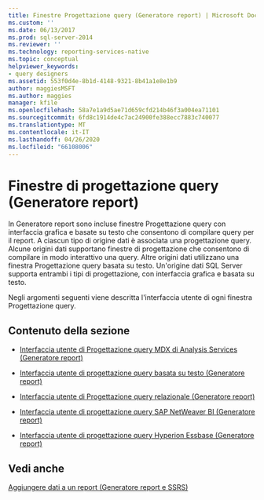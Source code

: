 ```yaml
---
title: Finestre Progettazione query (Generatore report) | Microsoft Docs
ms.custom: ''
ms.date: 06/13/2017
ms.prod: sql-server-2014
ms.reviewer: ''
ms.technology: reporting-services-native
ms.topic: conceptual
helpviewer_keywords:
- query designers
ms.assetid: 553f0d4e-8b1d-4148-9321-8b41a1e8e1b9
author: maggiesMSFT
ms.author: maggies
manager: kfile
ms.openlocfilehash: 58a7e1a9d5ae71d659cfd214b46f3a004ea71101
ms.sourcegitcommit: 6fd8c1914de4c7ac24900fe388ecc7883c740077
ms.translationtype: MT
ms.contentlocale: it-IT
ms.lasthandoff: 04/26/2020
ms.locfileid: "66108006"
---
```

# <a name="query-designers-report-builder"></a>Finestre di progettazione query (Generatore report)
  In Generatore report sono incluse finestre Progettazione query con interfaccia grafica e basate su testo che consentono di compilare query per il report. A ciascun tipo di origine dati è associata una progettazione query. Alcune origini dati supportano finestre di progettazione che consentono di compilare in modo interattivo una query. Altre origini dati utilizzano una finestra Progettazione query basata su testo. Un'origine dati SQL Server supporta entrambi i tipi di progettazione, con interfaccia grafica e basata su testo.  
  
 Negli argomenti seguenti viene descritta l'interfaccia utente di ogni finestra Progettazione query.  
  
## <a name="in-this-section"></a>Contenuto della sezione  
  
-   [Interfaccia utente di Progettazione query MDX di Analysis Services &#40;Generatore report&#41;](../../2014/reporting-services/analysis-services-mdx-query-designer-user-interface-report-builder.md)  
  
-   [Interfaccia utente di progettazione query basata su testo &#40;Generatore report&#41;](report-data/text-based-query-designer-user-interface-report-builder.md)  
  
-   [Interfaccia utente di Progettazione query relazionale &#40;Generatore report&#41;](report-data/relational-query-designer-user-interface-report-builder.md)  
  
-   [Interfaccia utente di progettazione query SAP NetWeaver BI &#40;Generatore report&#41;](../../2014/reporting-services/sap-netweaver-bi-query-designer-user-interface-report-builder.md)  
  
-   [Interfaccia utente di progettazione query Hyperion Essbase &#40;Generatore report&#41;](../../2014/reporting-services/hyperion-essbase-query-designer-user-interface-report-builder.md)  
  
## <a name="see-also"></a>Vedi anche  
 [Aggiungere dati a un report &#40;Generatore report e SSRS&#41;](report-data/report-datasets-ssrs.md)  
  
  
